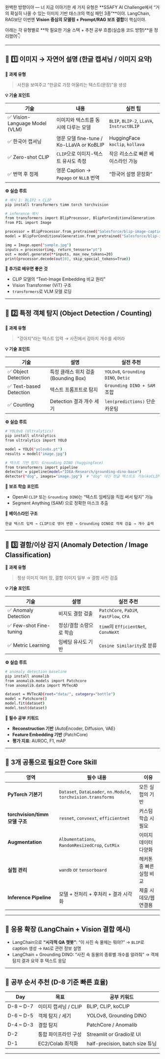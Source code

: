 완벽한 방향이야 —
너 지금 이야기한 세 가지 유형은 **SSAFY AI Challenge에서 “거의 확실히 나올 수 있는 이미지 기반 태스크의 핵심 패턴 3종”**이야.
LangChain, RAG보단 이번엔 **Vision 중심의 모델링 + Prompt/RAG 보조 결합**이 핵심이야.

아래는 각 유형별로 **딱 필요한 기술 스택 + 추천 공부 흐름(실습용 코드 방향)**을 정리했어👇

---

## 🧩 1️⃣ 이미지 → 자연어 설명 (한글 캡셔닝 / 이미지 요약)

**🎯 과제 유형**

> 사진을 보여주고 “한글로 가장 어울리는 텍스트(문장)”을 생성

**💡 기술 포인트**

| 기술                            | 내용                                   | 실전 팁                                      |
| ----------------------------- | ------------------------------------ | ----------------------------------------- |
| ✅ Vision-Language Model (VLM) | 이미지와 텍스트를 동시에 다루는 모델                 | `BLIP`, `BLIP-2`, `LLaVA`, `InstructBLIP` |
| ✅ 한국어 캡셔닝                     | 영문 모델 fine-tune / Ko-LLaVA or KoBLIP | HuggingFace `koclip`, `kollava`           |
| ✅ Zero-shot CLIP              | `CLIP`으로 이미지-텍스트 유사도 측정              | 작은 리소스로 빠른 베이스라인 가능                       |
| ✅ 번역 후 정제                     | 영문 Caption → `Papago` or `NLLB` 번역   | “한국어 설명 문장화”                              |

**⚙️ 실습 루트**

```bash
# 예시 1: BLIP2 + CLIP
pip install transformers timm torch torchvision

# inference 예시
from transformers import BlipProcessor, BlipForConditionalGeneration
from PIL import Image

processor = BlipProcessor.from_pretrained("Salesforce/blip-image-captioning-base")
model = BlipForConditionalGeneration.from_pretrained("Salesforce/blip-image-captioning-base")

img = Image.open("sample.jpg")
inputs = processor(img, return_tensors="pt")
out = model.generate(**inputs, max_new_tokens=20)
print(processor.decode(out[0], skip_special_tokens=True))
```

**📘 추가로 배우면 좋은 것**

* CLIP 모델의 “Text-Image Embedding 비교 원리”
* Vision Transformer (ViT) 구조
* `transformers`로 VLM 모델 로딩

---

## 🧩 2️⃣ 특정 객체 탐지 (Object Detection / Counting)

**🎯 과제 유형**

> "강아지"라는 텍스트 입력 → 사진에서 강아지 개수를 세어라

**💡 기술 포인트**

| 기술                     | 설명                          | 실전 추천                               |
| ---------------------- | --------------------------- | ----------------------------------- |
| ✅ Object Detection     | 특정 클래스 위치 검출 (Bounding Box) | `YOLOv8`, `Grounding DINO`, `Detic` |
| ✅ Text-based Detection | 텍스트 프롬프트로 탐지                | `Grounding DINO + SAM` 조합           |
| ✅ Counting             | Detection 결과 개수 세기          | `len(predictions)` 단순 카운팅           |

**⚙️ 실습 루트**

```bash
# YOLOv8 (Ultralytics)
pip install ultralytics
from ultralytics import YOLO

model = YOLO("yolov8x.pt")
results = model("image.jpg")

# 텍스트 기반 탐지: Grounding DINO (huggingface)
from transformers import pipeline
detector = pipeline(model="IDEA-Research/grounding-dino-base")
detector("dog", images="image.jpg")  # "dog" 대신 한글 텍스트도 가능(koCLIP 연결 시)
```

**📘 보조 학습 포인트**

* OpenAI `CLIP` 또는 `Grounding DINO`는 “텍스트 임베딩을 직접 써서 탐지” 가능
* Segment Anything (SAM) 으로 정확한 마스크 추출

**🔧 베이스라인 구조**

```
한글 텍스트 입력 → CLIP으로 영어 변환 → Grounding DINO로 객체 검출 → 개수 출력
```

---

## 🧩 3️⃣ 결함/이상 감지 (Anomaly Detection / Image Classification)

**🎯 과제 유형**

> 정상 이미지 여러 장, 결함 이미지 일부 → 결함 사진 검출

**💡 기술 포인트**

| 기술                     | 설명            | 실전 추천                                   |
| ---------------------- | ------------- | --------------------------------------- |
| ✅ Anomaly Detection    | 비지도 결함 검출     | `PatchCore`, `PaDiM`, `FastFlow`, `CFA` |
| ✅ Few-shot Fine-tuning | 정상/결함 소량으로 학습 | `timm`의 `EfficientNet`, `ConvNeXt`      |
| ✅ Metric Learning      | 임베딩 유사도 기반    | `Cosine Similarity`로 분류                 |

**⚙️ 실습 루트**

```bash
# anomaly detection baseline
pip install anomalib
from anomalib.models import Patchcore
from anomalib.data import MVTecAD

dataset = MVTecAD(root="data/", category="bottle")
model = Patchcore()
model.fit(dataset)
model.test(dataset)
```

**📘 필수 공부 키워드**

* **Reconstruction 기반** (AutoEncoder, Diffusion, VAE)
* **Feature Embedding 기반** (PatchCore)
* **평가 지표**: AUROC, F1, mAP

---

## 🧱 3개 공통으로 필요한 Core Skill

| 영역                         | 필수 내용                                                          | 이유             |
| -------------------------- | -------------------------------------------------------------- | -------------- |
| **PyTorch 기본기**            | `Dataset`, `DataLoader`, `nn.Module`, `torchvision.transforms` | 모든 실험의 기반      |
| **torchvision/timm 모델 구조** | `resnet`, `convnext`, `efficientnet`                           | 커스텀 학습 시 필요    |
| **Augmentation**           | `Albumentations`, `RandomResizedCrop`, `CutMix`                | 이미지 데이터 다양화    |
| **실험 관리**                  | `wandb` or `tensorboard`                                       | 헤커톤 중 빠른 실험 비교 |
| **Inference Pipeline**     | 모델 + 전처리 + 후처리 + 결과 시각화                                        | 제출 시 데모/웹 연결용  |

---

## 🚀 응용 확장 (LangChain + Vision 결합 예시)

* LangChain으로 **“시각적 QA 챗봇”**:
  “이 사진 속 물체는 뭐야?” → `BLIP`로 caption 생성 → `RAG`로 관련 정보 설명
* LangChain + Grounding DINO:
  “사진 속 동물의 종류별 개수를 알려줘” → 객체 탐지 결과 요약 후 텍스트 응답

---

## 🧭 공부 순서 추천 (D-8 기준 빠른 효율)

| Day       | 목표             | 공부 키워드                        |
| --------- | -------------- | ----------------------------- |
| D-8 ~ D-7 | 이미지 캡셔닝 / CLIP | BLIP, CLIP, koCLIP            |
| D-6 ~ D-5 | 객체 탐지 / 세기     | YOLOv8, Grounding DINO        |
| D-4 ~ D-3 | 결함 탐지          | PatchCore / Anomalib          |
| D-2       | 통합 파이프라인 구성    | Streamlit or Gradio로 UI       |
| D-1       | EC2/Colab 최적화  | half-precision, batch size 튜닝 |

---
